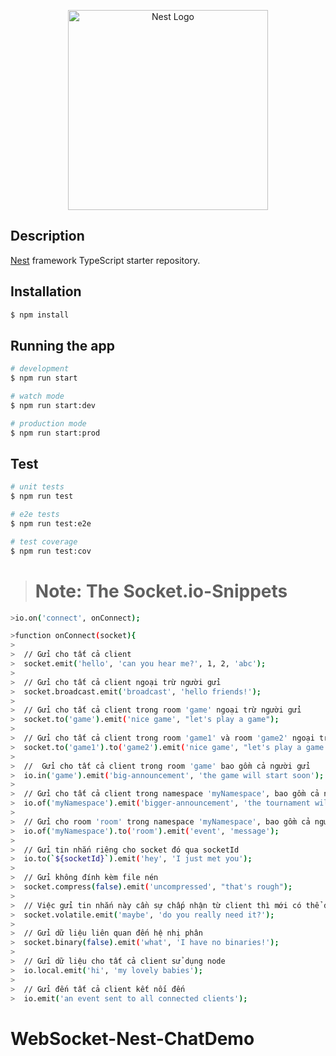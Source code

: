 <p align="center">
  <a href="http://nestjs.com/" target="blank"><img src="https://images.velog.io/images/1yongs_/post/9c535649-df85-4ce9-beee-7bbf29160a78/nestjs_socketio_redis.png" width="320" alt="Nest Logo" /></a>
</p>


## Description

[Nest](https://github.com/nestjs/nest) framework TypeScript starter repository.

## Installation

```bash
$ npm install
```

## Running the app

```bash
# development
$ npm run start

# watch mode
$ npm run start:dev

# production mode
$ npm run start:prod
```

## Test

```bash
# unit tests
$ npm run test

# e2e tests
$ npm run test:e2e

# test coverage
$ npm run test:cov
```

># **Note:** The **Socket.io-Snippets** 
```bash
>io.on('connect', onConnect);

>function onConnect(socket){
>
>  // Gửi cho tất cả client
>  socket.emit('hello', 'can you hear me?', 1, 2, 'abc');
>
>  // Gửi cho tất cả client ngoại trừ người gửi
>  socket.broadcast.emit('broadcast', 'hello friends!');
>
>  // Gửi cho tất cả client trong room 'game' ngoại trừ người gửi
>  socket.to('game').emit('nice game', "let's play a game");
>
>  // Gửi cho tất cả client trong room 'game1' và room 'game2' ngoại trừ người gửi
>  socket.to('game1').to('game2').emit('nice game', "let's play a game (too)");
>
>  //  Gửi cho tất cả client trong room 'game' bao gồm cả người gửi
>  io.in('game').emit('big-announcement', 'the game will start soon');
>
>  // Gửi cho tất cả client trong namespace 'myNamespace', bao gồm cả người gửi
>  io.of('myNamespace').emit('bigger-announcement', 'the tournament will start soon');
>
>  // Gửi cho room 'room' trong namespace 'myNamespace', bao gồm cả người gửi
>  io.of('myNamespace').to('room').emit('event', 'message');
>
>  // Gửi tin nhắn riêng cho socket đó qua socketId
>  io.to(`${socketId}`).emit('hey', 'I just met you');
>
>  // Gửi không đính kèm file nén
>  socket.compress(false).emit('uncompressed', "that's rough");
>
>  // Việc gửi tin nhắn này cần sự chấp nhận từ client thì mới có thể đến được client
>  socket.volatile.emit('maybe', 'do you really need it?');
>
>  // Gửi dữ liệu liên quan đến hệ nhị phân
>  socket.binary(false).emit('what', 'I have no binaries!');
>
>  // Gửi dữ liệu cho tất cả client sử dụng node
>  io.local.emit('hi', 'my lovely babies');
>
>  // Gửi đến tất cả client kết nối đến
>  io.emit('an event sent to all connected clients');

```
# WebSocket-Nest-ChatDemo
